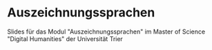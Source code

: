# Auszeichnungssprachen
Slides für das Modul "Auszeichnungssprachen" im Master of Science "Digital Humanities" der Universität Trier
